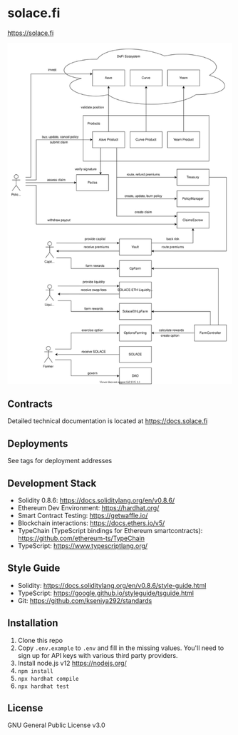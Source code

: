 # solace.fi
https://solace.fi

![architecture](architecture_diagram.svg)

## Contracts
Detailed technical documentation is located at https://docs.solace.fi

## Deployments
See tags for deployment addresses

## Development Stack
* Solidity 0.8.6: https://docs.soliditylang.org/en/v0.8.6/
* Ethereum Dev Environment: https://hardhat.org/
* Smart Contract Testing: https://getwaffle.io/
* Blockchain interactions: https://docs.ethers.io/v5/
* TypeChain (TypeScript bindings for Ethereum smartcontracts): https://github.com/ethereum-ts/TypeChain
* TypeScript: https://www.typescriptlang.org/

## Style Guide
* Solidity: https://docs.soliditylang.org/en/v0.8.6/style-guide.html
* TypeScript: https://google.github.io/styleguide/tsguide.html
* Git: https://github.com/kseniya292/standards

## Installation
1. Clone this repo
2. Copy `.env.example` to `.env` and fill in the missing values. You'll need to sign up for API keys with various third party providers.
3. Install node.js v12 https://nodejs.org/
4. `npm install`
5. `npx hardhat compile`
6. `npx hardhat test`

## License
GNU General Public License v3.0
